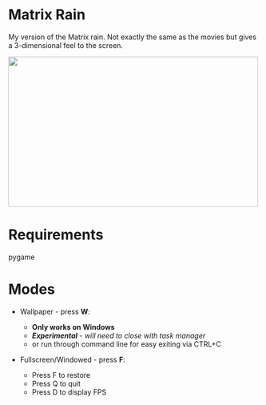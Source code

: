 # Matrix Rain
My version of the Matrix rain. 
Not exactly the same as the movies but gives a 3-dimensional feel to the screen. 

<img src="https://user-images.githubusercontent.com/38061493/161663364-e426b20b-8d65-4262-af99-498488a373a3.png" width="500" height="300">

# Requirements
pygame

# Modes
- Wallpaper - press **W**:
  * **Only works on Windows**
  * ***Experimental** - will need to close with task manager*
  * or run through command line for easy exiting via CTRL+C


- Fullscreen/Windowed - press **F**:
  * Press F to restore
  * Press Q to quit
  * Press D to display FPS

